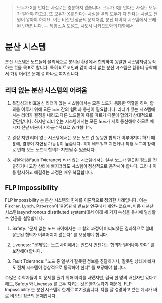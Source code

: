 > 모두가 X를 안다는 사실로는 충분하지 않습니다. 모두가 X를 안다는 사실도 모두가 알아야 하고요, 또 모두가 X를 안다는 사실을 우리 모두가 다 안다는 사실도 전원이 알아야 하지요. 이는 비잔틴 장군의 문제처럼, 분산 데이터 시스템에서 오래된 난제입니다.
> — 제임스.A.도널드, 사토시 나카모토와의 대화에서

# 분산 시스템
분산 시스템은 노드들이 물리적으로 분리된 환경에서 합의하여 동일한 시스템처럼 동작하는 것을 목표로 합니다. 특히 비트코인과 같이 리더 없는 분산 시스템은 컴퓨터 공학에서 가장 어려운 문제 중 하나로 여겨집니다.

## 리더 없는 분산 시스템의 어려움
1. 복잡성과 비효율성
리더가 없는 시스템에서는 모든 노드가 동등한 역할을 하며, 합의를 이루기 위해 모든 노드 간의 협력과 통신이 필요합니다. 리더가 있는 시스템에서는 리더가 결정을 내리고 다른 노드들이 이를 따르기 때문에 합의가 상대적으로 간단합니다. 하지만 리더 없는 시스템에서는 모든 노드가 서로 통신해야 하므로 메시지 전달 비용이 기하급수적으로 증가합니다.

2. 결정 지연
리더 없는 시스템에서는 모든 노드 간 동등한 합의가 이루어져야 하기 때문에, 결정이 지연될 가능성이 높습니다. 특히 네트워크 지연이나 특정 노드의 장애로 인해 모든 노드의 합의가 지연될 수 있습니다.

3. 내결함성(Fault Tolerance)
리더 없는 시스템에서는 일부 노드가 잘못된 정보를 전달하거나 고장 상태에 빠지더라도 시스템이 정상적으로 동작해야 합니다. 그러나 이를 탐지하고 해결하는 과정은 매우 복잡합니다.

## FLP Impossibility
FLP Impossibility 는 분산 시스템의 한계를 이론적으로 정의한 사례입니다. 이는 Fischer, Lynch, Paterson이 1985년에 발표한 연구에서 제안되었으며, 비동기 분산 시스템(asynchronous distributed system)에서 아래 세 가지 속성을 동시에 달성할 수 없음을 설명합니다.

1. Safety: "문제 없는 노드 사이에서는 그 합의 과정이 어찌되었든 결과적으로 절대 잘못된 합의가 이루어지지 않는다" 를 보장해야 합니다.

2. Liveness: "문제없는 노드 사이에서는 반드시 언젠가는 합의가 일어나야 한다" 를 보장해야 합니다.

3. Fault Tolerance: "노드 중 일부가 잘못된 정보를 전달하거나, 잘못된 상태에 빠져도 전체 시스템이 정상적으로 동작해야 한다" 를 보장해야 합니다.

​수많은 수학자들이 이 문제를 풀기 위해 머리를 싸맸지만, 결국 한 명의 배신자만 있다고 해도, Safety 와 Liveness 를 모두 지키는 것은 불가능하기 때문에, FLP Impossibility 는 분산 시스템의 한계로 여겨졌습니다. 이를 잘 설명하고 있는 예시가 바로 비잔틴 장군의 문제입니다.